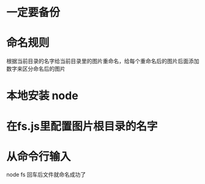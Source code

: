 # 一定要备份


# 命名规则
根据当前目录的名字给当前目录里的图片重命名，给每个重命名后的图片后面添加数字来区分命名后的图片

# 本地安装 node 

# 在fs.js里配置图片根目录的名字

# 从命令行输入
node fs  回车后文件就命名成功了